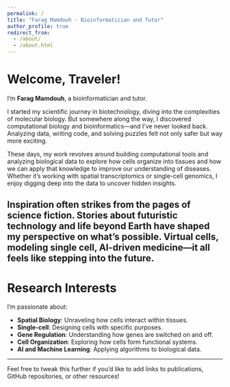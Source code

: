 ```yaml
---
permalink: /
title: "Farag Mamdouh - Bioinformatician and Tutor"
author_profile: true
redirect_from: 
  - /about/
  - /about.html
---
```


Welcome, Traveler!  
======
I’m **Farag Mamdouh**, a bioinformatician and tutor.  

I started my scientific journey in biotechnology, diving into the complexities of molecular biology. But somewhere along the way, I discovered computational biology and bioinformatics—and I’ve never looked back. Analyzing data, writing code, and solving puzzles felt not only safer but way more exciting.  

These days, my work revolves around building computational tools and analyzing biological data to explore how cells organize into tissues and how we can apply that knowledge to improve our understanding of diseases. Whether it’s working with spatial transcriptomics or single-cell genomics, I enjoy digging deep into the data to uncover hidden insights.  

Inspiration often strikes from the pages of science fiction. Stories about futuristic technology and life beyond Earth have shaped my perspective on what’s possible. Virtual cells, modeling single cell, AI-driven medicine—it all feels like stepping into the future. 
---

Research Interests  
======
I’m passionate about:  
- **Spatial Biology**: Unraveling how cells interact within tissues.
- **Single-cell**: Designing cells with specific purposes. 
- **Gene Regulation**: Understanding how genes are switched on and off.  
- **Cell Organization**: Exploring how cells form functional systems.  
- **AI and Machine Learning**: Applying algorithms to biological data.  


---

Feel free to tweak this further if you’d like to add links to publications, GitHub repositories, or other resources!
